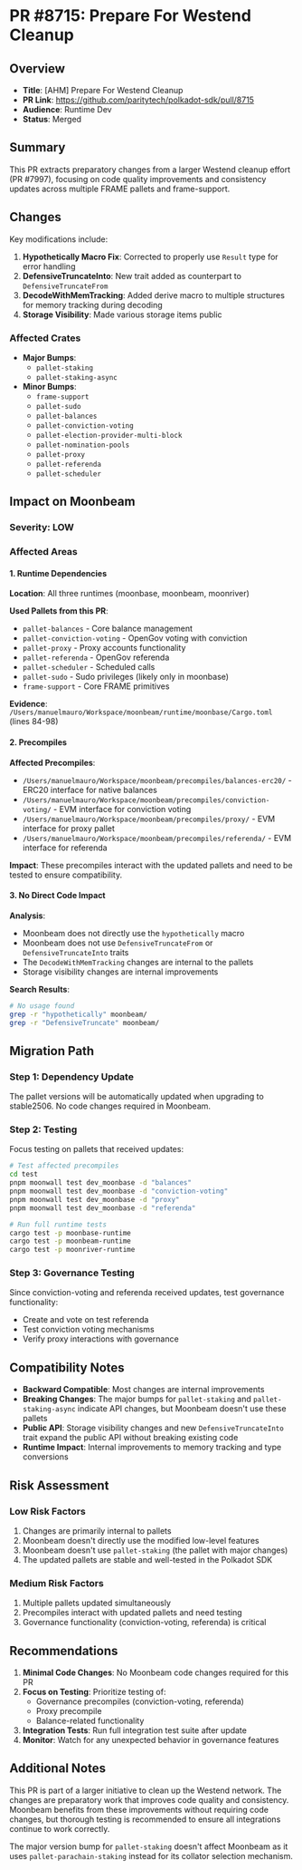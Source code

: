 # PR #8715: Prepare For Westend Cleanup

## Overview
- **Title**: [AHM] Prepare For Westend Cleanup
- **PR Link**: https://github.com/paritytech/polkadot-sdk/pull/8715
- **Audience**: Runtime Dev
- **Status**: Merged

## Summary
This PR extracts preparatory changes from a larger Westend cleanup effort (PR #7997), focusing on code quality improvements and consistency updates across multiple FRAME pallets and frame-support.

## Changes
Key modifications include:

1. **Hypothetically Macro Fix**: Corrected to properly use `Result` type for error handling
2. **DefensiveTruncateInto**: New trait added as counterpart to `DefensiveTruncateFrom`
3. **DecodeWithMemTracking**: Added derive macro to multiple structures for memory tracking during decoding
4. **Storage Visibility**: Made various storage items public

### Affected Crates
- **Major Bumps**:
  - `pallet-staking`
  - `pallet-staking-async`
- **Minor Bumps**:
  - `frame-support`
  - `pallet-sudo`
  - `pallet-balances`
  - `pallet-conviction-voting`
  - `pallet-election-provider-multi-block`
  - `pallet-nomination-pools`
  - `pallet-proxy`
  - `pallet-referenda`
  - `pallet-scheduler`

## Impact on Moonbeam

### Severity: LOW

### Affected Areas

#### 1. Runtime Dependencies
**Location**: All three runtimes (moonbase, moonbeam, moonriver)

**Used Pallets from this PR**:
- `pallet-balances` - Core balance management
- `pallet-conviction-voting` - OpenGov voting with conviction
- `pallet-proxy` - Proxy accounts functionality
- `pallet-referenda` - OpenGov referenda
- `pallet-scheduler` - Scheduled calls
- `pallet-sudo` - Sudo privileges (likely only in moonbase)
- `frame-support` - Core FRAME primitives

**Evidence**: `/Users/manuelmauro/Workspace/moonbeam/runtime/moonbase/Cargo.toml` (lines 84-98)

#### 2. Precompiles
**Affected Precompiles**:
- `/Users/manuelmauro/Workspace/moonbeam/precompiles/balances-erc20/` - ERC20 interface for native balances
- `/Users/manuelmauro/Workspace/moonbeam/precompiles/conviction-voting/` - EVM interface for conviction voting
- `/Users/manuelmauro/Workspace/moonbeam/precompiles/proxy/` - EVM interface for proxy pallet
- `/Users/manuelmauro/Workspace/moonbeam/precompiles/referenda/` - EVM interface for referenda

**Impact**: These precompiles interact with the updated pallets and need to be tested to ensure compatibility.

#### 3. No Direct Code Impact
**Analysis**:
- Moonbeam does not directly use the `hypothetically` macro
- Moonbeam does not use `DefensiveTruncateFrom` or `DefensiveTruncateInto` traits
- The `DecodeWithMemTracking` changes are internal to the pallets
- Storage visibility changes are internal improvements

**Search Results**:
```bash
# No usage found
grep -r "hypothetically" moonbeam/
grep -r "DefensiveTruncate" moonbeam/
```

## Migration Path

### Step 1: Dependency Update
The pallet versions will be automatically updated when upgrading to stable2506. No code changes required in Moonbeam.

### Step 2: Testing
Focus testing on pallets that received updates:

```bash
# Test affected precompiles
cd test
pnpm moonwall test dev_moonbase -d "balances"
pnpm moonwall test dev_moonbase -d "conviction-voting"
pnpm moonwall test dev_moonbase -d "proxy"
pnpm moonwall test dev_moonbase -d "referenda"

# Run full runtime tests
cargo test -p moonbase-runtime
cargo test -p moonbeam-runtime
cargo test -p moonriver-runtime
```

### Step 3: Governance Testing
Since conviction-voting and referenda received updates, test governance functionality:
- Create and vote on test referenda
- Test conviction voting mechanisms
- Verify proxy interactions with governance

## Compatibility Notes

- **Backward Compatible**: Most changes are internal improvements
- **Breaking Changes**: The major bumps for `pallet-staking` and `pallet-staking-async` indicate API changes, but Moonbeam doesn't use these pallets
- **Public API**: Storage visibility changes and new `DefensiveTruncateInto` trait expand the public API without breaking existing code
- **Runtime Impact**: Internal improvements to memory tracking and type conversions

## Risk Assessment

### Low Risk Factors
1. Changes are primarily internal to pallets
2. Moonbeam doesn't directly use the modified low-level features
3. Moonbeam doesn't use `pallet-staking` (the pallet with major changes)
4. The updated pallets are stable and well-tested in the Polkadot SDK

### Medium Risk Factors
1. Multiple pallets updated simultaneously
2. Precompiles interact with updated pallets and need testing
3. Governance functionality (conviction-voting, referenda) is critical

## Recommendations

1. **Minimal Code Changes**: No Moonbeam code changes required for this PR
2. **Focus on Testing**: Prioritize testing of:
   - Governance precompiles (conviction-voting, referenda)
   - Proxy precompile
   - Balance-related functionality
3. **Integration Tests**: Run full integration test suite after update
4. **Monitor**: Watch for any unexpected behavior in governance features

## Additional Notes

This PR is part of a larger initiative to clean up the Westend network. The changes are preparatory work that improves code quality and consistency. Moonbeam benefits from these improvements without requiring code changes, but thorough testing is recommended to ensure all integrations continue to work correctly.

The major version bump for `pallet-staking` doesn't affect Moonbeam as it uses `pallet-parachain-staking` instead for its collator selection mechanism.
